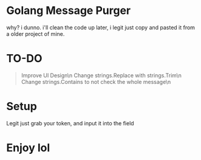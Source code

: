 # Golang Message Purger
why? i dunno.  i'll clean the code up later, i legit just copy and pasted it from a older project of mine.

# TO-DO
> Improve UI Design\n
> Change strings.Replace with strings.Trim\n
> Change strings.Contains to not check the whole message\n

# Setup
Legit just grab your token, and input it into the field


# Enjoy lol
